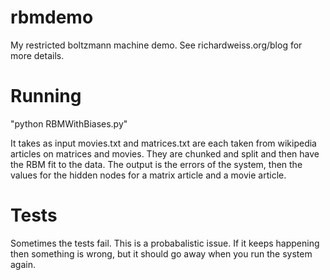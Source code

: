 rbmdemo
=======

My restricted boltzmann machine demo. See richardweiss.org/blog for more details.

Running
=======
"python RBMWithBiases.py"

It takes as input movies.txt and matrices.txt are each taken from wikipedia articles on matrices and movies. They are chunked and split and then have the RBM fit to the data. The output is the errors of the system, then the values for the hidden nodes for a matrix article and a movie article.

Tests
=====
Sometimes the tests fail. This is a probabalistic issue. If it keeps happening then something is wrong, but it should go away when you run the system again.
